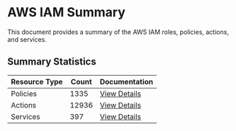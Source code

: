 # AWS IAM Summary

This document provides a summary of the AWS IAM roles, policies, actions, and services.

## Summary Statistics

| Resource Type | Count | Documentation |
|--------------|-------|---------------|
| Policies | 1335 | [View Details](./policies#readme) |
| Actions | 12936 | [View Details](./actions#readme) |
| Services | 397 | [View Details](./services#readme) |
